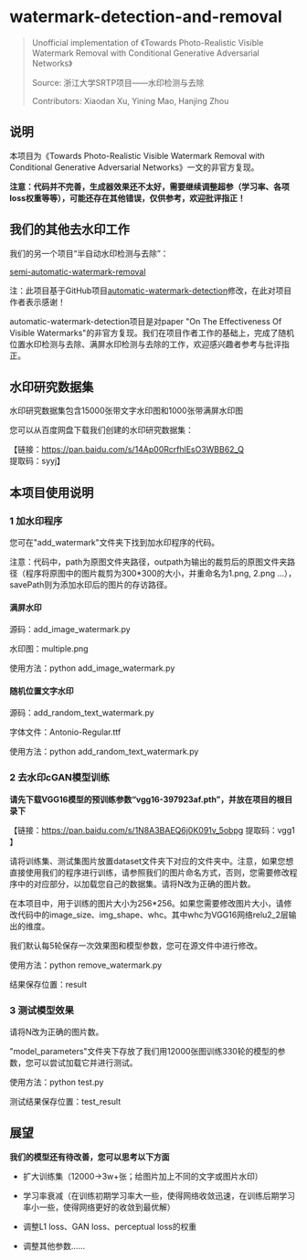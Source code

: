 # watermark-detection-and-removal

> Unofficial implementation of 《Towards Photo-Realistic Visible Watermark Removal with Conditional Generative Adversarial Networks》
>
> Source: 浙江大学SRTP项目——水印检测与去除
>
> Contributors: Xiaodan Xu, Yining Mao, Hanjing Zhou

## 说明

本项目为《Towards Photo-Realistic Visible Watermark Removal with Conditional Generative Adversarial Networks》一文的非官方复现。

**注意：代码并不完善，生成器效果还不太好，需要继续调整超参（学习率、各项loss权重等等），可能还存在其他错误，仅供参考，欢迎批评指正！**


## 我们的其他去水印工作

我们的另一个项目“半自动水印检测与去除”：

[semi-automatic-watermark-removal](https://github.com/doriscullen/semi-automatic-watermark-removal)

注：此项目基于GitHub项目[automatic-watermark-detection](https://github.com/rohitrango/automatic-watermark-detection)修改，在此对项目作者表示感谢！

automatic-watermark-detection项目是对paper "On The Effectiveness Of Visible Watermarks"的非官方复现。我们在项目作者工作的基础上，完成了随机位置水印检测与去除、满屏水印检测与去除的工作，欢迎感兴趣者参考与批评指正。



## 水印研究数据集

水印研究数据集包含15000张带文字水印图和1000张带满屏水印图

您可以从百度网盘下载我们创建的水印研究数据集：

【链接：https://pan.baidu.com/s/14Ap00RcrfhlEsO3WBB62_Q	提取码：syyj】



## 本项目使用说明

### 1 加水印程序

您可在"add_watermark"文件夹下找到加水印程序的代码。

注意：代码中，path为原图文件夹路径，outpath为输出的裁剪后的原图文件夹路径（程序将原图中的图片裁剪为300*300的大小，并重命名为1.png, 2.png ...），savePath则为添加水印后的图片的存访路径。

#### 满屏水印

源码：add_image_watermark.py

水印图：multiple.png

使用方法：python add_image_watermark.py

#### 随机位置文字水印

源码：add_random_text_watermark.py

字体文件：Antonio-Regular.ttf

使用方法：python add_random_text_watermark.py

### 2 去水印cGAN模型训练

**请先下载VGG16模型的预训练参数“vgg16-397923af.pth”，并放在项目的根目录下**

【链接：https://pan.baidu.com/s/1N8A3BAEQ6j0K091v_5obpg 	提取码：vgg1 】

请将训练集、测试集图片放置dataset文件夹下对应的文件夹中。注意，如果您想直接使用我们的程序进行训练，请参照我们的图片命名方式，否则，您需要修改程序中的对应部分，以加载您自己的数据集。请将N改为正确的图片数。

在本项目中，用于训练的图片大小为256*256。如果您需要修改图片大小，请修改代码中的image_size、img_shape、whc。其中whc为VGG16网络relu2_2层输出的维度。

我们默认每5轮保存一次效果图和模型参数，您可在源文件中进行修改。

使用方法：python remove_watermark.py

结果保存位置：result

### 3 测试模型效果

请将N改为正确的图片数。

"model_parameters"文件夹下存放了我们用12000张图训练330轮的模型的参数，您可以尝试加载它并进行测试。

使用方法：python test.py

测试结果保存位置：test_result



## 展望

**我们的模型还有待改善，您可以思考以下方面**

- 扩大训练集（12000->3w+张；给图片加上不同的文字或图片水印）

- 学习率衰减（在训练初期学习率大一些，使得网络收敛迅速，在训练后期学习率小一些，使得网络更好的收敛到最优解）

- 调整L1 loss、GAN loss、perceptual loss的权重

- 调整其他参数……

